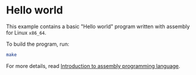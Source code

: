 # Hello world

This example contains a basic "Hello world" program written with assembly for Linux `x86_64`.

To build the program, run: 

```bash
make
```

For more details, read [Introduction to assembly programming language](https://github.com/0xAX/asm/blob/master/content/asm_1.md).
